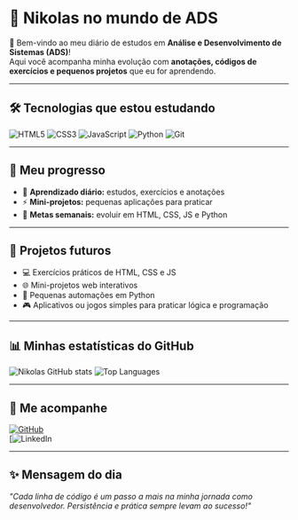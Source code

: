 
# 🌟 Nikolas no mundo de ADS

🎉 Bem-vindo ao meu diário de estudos em **Análise e Desenvolvimento de Sistemas (ADS)**!  
Aqui você acompanha minha evolução com **anotações, códigos de exercícios e pequenos projetos** que eu for aprendendo.  

---

## 🛠️ Tecnologias que estou estudando
![HTML5](https://img.shields.io/badge/-HTML5-E34F26?logo=html5&logoColor=white&style=for-the-badge)
![CSS3](https://img.shields.io/badge/-CSS3-1572B6?logo=css3&logoColor=white&style=for-the-badge)
![JavaScript](https://img.shields.io/badge/-JavaScript-F7DF1E?logo=javascript&logoColor=black&style=for-the-badge)
![Python](https://img.shields.io/badge/-Python-3776AB?logo=python&logoColor=white&style=for-the-badge)
![Git](https://img.shields.io/badge/-Git-F05032?logo=git&logoColor=white&style=for-the-badge)

---

## 🌱 Meu progresso
- 📝 **Aprendizado diário:** estudos, exercícios e anotações  
- ⚡ **Mini-projetos:** pequenas aplicações para praticar  
- 🎯 **Metas semanais:** evoluir em HTML, CSS, JS e Python  



---

## 🌟 Projetos futuros
- 💻 Exercícios práticos de HTML, CSS e JS  
- 🌐 Mini-projetos web interativos  
- 🤖 Pequenas automações em Python  
- 🎮 Aplicativos ou jogos simples para praticar lógica e programação  

---

## 📊 Minhas estatísticas do GitHub
![Nikolas GitHub stats](https://github-readme-stats.vercel.app/api?username=Nikolas1202&show_icons=true&theme=radical&count_private=true)
![Top Languages](https://github-readme-stats.vercel.app/api/top-langs/?username=Nikolas1202&layout=compact&theme=radical)

---

## 🔗 Me acompanhe
[![GitHub](https://img.shields.io/badge/GitHub-%23121011.svg?style=for-the-badge&logo=github&logoColor=white)](https://github.com/Nikolas1202)  
[![LinkedIn](https://www.linkedin.com/in/nikolas-morais-a907aa222?utm_source=share&utm_campaign=share_via&utm_content=profile&utm_medium=ios_app)  

---

## ✨ Mensagem do dia
*"Cada linha de código é um passo a mais na minha jornada como desenvolvedor. Persistência e prática sempre levam ao sucesso!"*  



